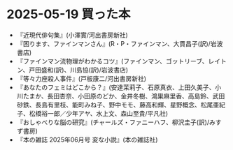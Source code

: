 # 2025-05-19 買った本
- 『近現代俳句集』(小澤實/河出書房新社)
- 『困ります、ファインマンさん』(R・P・ファインマン、大貫昌子(訳)/岩波書店)
- 『ファインマン流物理がわかるコツ』(ファインマン、ゴットリーブ、レイトン、戸田盛和(訳)、川島協(訳)/岩波書店)
- 『等々力座殺人事件』(戸板康二/河出書房新社)
- 『あなたのフェミはどこから？』(安達茉莉子、石原真衣、上田久美子、小川たまか、長田杏奈、小田原のどか、金井冬樹、鴻巣麻里香、高島鈴、武田砂鉄、長島有里枝、能町みね子、野中モモ、藤高和輝、星野概念、松尾亜紀子、松橋裕一郎／少年アヤ、水上文、森山至貴/平凡社)
- 『おしゃべりな脳の研究』(チャールズ・ファニーハフ、柳沢圭子(訳)/みすず書房)
- 『本の雑誌 2025年06月号 変な小説』(本の雑誌社)
